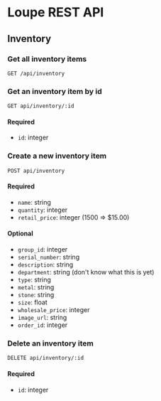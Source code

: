 # Loupe REST API

## Inventory

### Get all inventory items
`GET /api/inventory`

### Get an inventory item by id
`GET api/inventory/:id`
#### Required
- `id`: integer

### Create a new inventory item
`POST api/inventory`
#### Required
- `name`: string
- `quantity`: integer
- `retail_price`: integer (1500 => $15.00)
#### Optional
- `group_id`: integer
- `serial_number`: string
- `description`: string
- `department`: string (don't know what this is yet)
- `type`: string
- `metal`: string
- `stone`: string
- `size`: float
- `wholesale_price`: integer
- `image_url`: string
- `order_id`: integer

### Delete an inventory item
`DELETE api/inventory/:id`
#### Required
- `id`: integer
